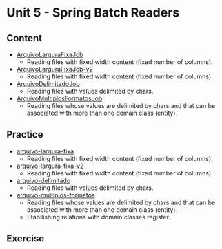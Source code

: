 # Unit 5 - Spring Batch Readers

## Content
- [ArquivoLarguraFixaJob](content/ArquivoLarguraFixaJob)
    - Reading files with fixed width content (fixed number of columns).
- [ArquivoLarguraFixaJob-v2](content/ArquivoLarguraFixaJob-v2)
    - Reading files with fixed width content (fixed number of columns).
- [ArquivoDelimitadoJob](content/ArquivoDelimitadoJob)
    - Reading files with values delimited by chars.
- [ArquivoMultiplosFormatosJob](content/ArquivoMultiplosFormatosJob)
    - Reading files whose values are delimited by chars and that can be associated with more than one domain class (entity).

## Practice
- [arquivo-largura-fixa](practice/arquivo-largura-fixa)
    - Reading files with fixed width content (fixed number of columns).
- [arquivo-largura-fixa-v2](practice/arquivo-largura-fixa-v2)
    - Reading files with fixed width content (fixed number of columns).
- [arquivo-delimitado](practice/arquivo-delimitado)
    - Reading files with values delimited by chars.
- [arquivo-multiplos-formatos](practice/arquivo-multiplos-formatos)
    - Reading files whose values are delimited by chars and that can be associated with more than one domain class (entity).
    - Stabilishing relations with domain classes register.

## Exercise

